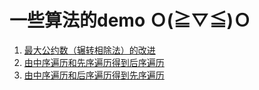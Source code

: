 # 一些算法的demo Ｏ(≧▽≦)Ｏ
1. [最大公约数（辗转相除法）的改进](https://github.com/yuyilei/Algorithms/blob/master/C%2B%2B/gcd.cpp)
2. [由中序遍历和先序遍历得到后序遍历](https://github.com/yuyilei/Algorithms/blob/master/C%2B%2B/preorder-and-inorder.cpp)
3. [由中序遍历和后序遍历得到先序遍历](https://github.com/yuyilei/Algorithms/blob/master/C%2B%2B/postorder-and-inorder.cpp)
